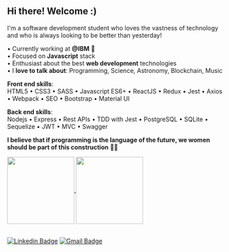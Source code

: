 ## Hi there! Welcome :)

I'm a software development student who loves the vastness of technology and who is always looking to be better than yesterday!

• Currently working at **@IBM** :blue_heart:
<br/>• Focused on **Javascript** stack
<br/>• Enthusiast about the best **web development** technologies
<br/>• I **love to talk about**: Programming, Science, Astronomy, Blockchain, Music

**Front end skills**:</br>
HTML5 • CSS3 • SASS • Javascript ES6+ • ReactJS • Redux • Jest • Axios • Webpack • SEO • Bootstrap • Material UI

**Back end skills**:<br/>
Nodejs • Express • Rest APIs • TDD with Jest • PostgreSQL • SQLite • Sequelize • JWT • MVC • Swagger

**I believe that if programming is the language of the future, we women should be part of this construction** 👩‍💻


<a href="https://github.com/cunhasbia/github-readme-stats">
  <img height="156" align="center" src="https://github-readme-stats.vercel.app/api?username=cunhasbia&count_private=true&show_icons=true&custom_title=Bianca's%20Github%20Stats&hide=issues&theme=vision-friendly-dark" />
</a>
<a href="https://github.com/cunhasbia/github-readme-stats">
   <img height="156" align="center" src="https://github-readme-stats.vercel.app/api/top-langs/?username=cunhasbia&layout=compact&theme=vision-friendly-dark&langs_count=6)" />
</a>

<br/>[![Linkedin Badge](https://img.shields.io/badge/-Find%20me%20on%20Linkedin-6A5ACD?style=flat-square&logo=Linkedin&logoColor=white&link=https://www.linkedin.com/in/biancascunha/)](https://www.linkedin.com/in/biancascunha/)
[![Gmail Badge](https://img.shields.io/badge/-Send%20me%20an%20email-6A5ACD?style=flat-square&logo=Gmail&logoColor=white&link=mailto:biancunha@gmail.com)](mailto:biancunha@gmail.com)
